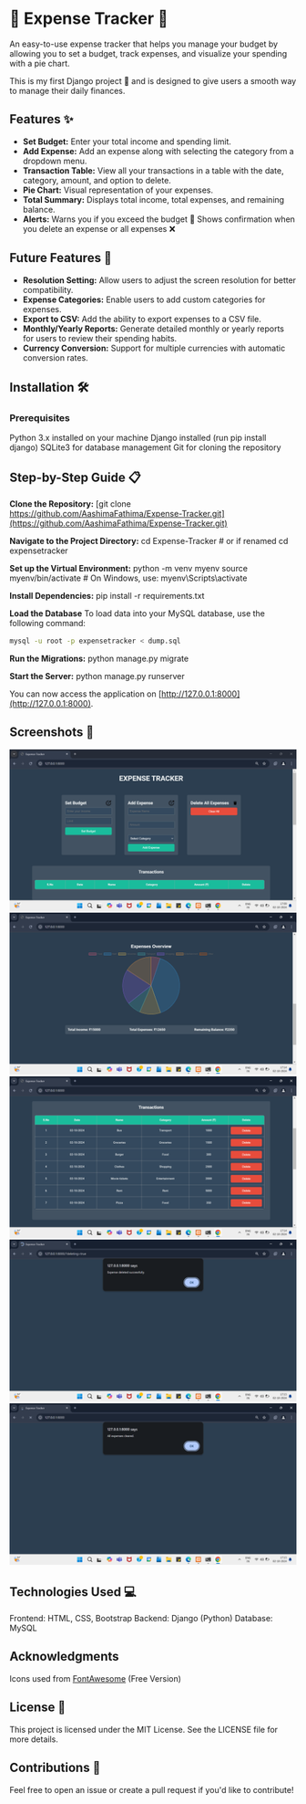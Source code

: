 # 🧮 Expense Tracker 🧮
An easy-to-use expense tracker that helps you manage your budget by allowing you to set a budget, track expenses, and visualize your spending with a pie chart.

This is my first Django project 🎉 and is designed to give users a smooth way to manage their daily finances.

## Features ✨
- **Set Budget:** Enter your total income and spending limit.
- **Add Expense:** Add an expense along with selecting the category from a dropdown menu.
- **Transaction Table:** View all your transactions in a table with the date, category, amount, and option to delete.
- **Pie Chart:** Visual representation of your expenses.
- **Total Summary:** Displays total income, total expenses, and remaining balance.
- **Alerts:**
Warns you if you exceed the budget 🚨
Shows confirmation when you delete an expense or all expenses ❌

## Future Features 🚀
- **Resolution Setting:** Allow users to adjust the screen resolution for better compatibility.
- **Expense Categories:** Enable users to add custom categories for expenses.
- **Export to CSV:** Add the ability to export expenses to a CSV file.
- **Monthly/Yearly Reports:** Generate detailed monthly or yearly reports for users to review their spending habits.
- **Currency Conversion:** Support for multiple currencies with automatic conversion rates.

## Installation 🛠️
### Prerequisites
Python 3.x installed on your machine
Django installed (run pip install django)
SQLite3 for database management
Git for cloning the repository

## Step-by-Step Guide 📋
**Clone the Repository:**
[git clone https://github.com/AashimaFathima/Expense-Tracker.git](https://github.com/AashimaFathima/Expense-Tracker.git)

**Navigate to the Project Directory:**
cd Expense-Tracker # or if renamed cd expensetracker

**Set up the Virtual Environment:**
python -m venv myenv
source myenv/bin/activate    # On Windows, use: myenv\Scripts\activate

**Install Dependencies:**
pip install -r requirements.txt

**Load the Database**
To load data into your MySQL database, use the following command:

```bash
mysql -u root -p expensetracker < dump.sql
```

**Run the Migrations:**
python manage.py migrate

**Start the Server:**
python manage.py runserver

You can now access the application on [http://127.0.0.1:8000](http://127.0.0.1:8000).

## Screenshots 📸
![Landing Page-1](https://github.com/AashimaFathima/Expense-Tracker/blob/main/Screenshot%20(984).png)
![Landing Page-2](https://github.com/AashimaFathima/Expense-Tracker/blob/main/Screenshot%20(987).png)
![Transaction Table](https://github.com/AashimaFathima/Expense-Tracker/blob/main/Screenshot%20(986).png)
![Delete Expense Alert](https://github.com/AashimaFathima/Expense-Tracker/blob/main/Screenshot%20(988).png)
![Delete All Expenses Alert](https://github.com/AashimaFathima/Expense-Tracker/blob/main/Screenshot%20(989).png)


## Technologies Used 💻
Frontend: HTML, CSS, Bootstrap
Backend: Django (Python)
Database: MySQL

## Acknowledgments
Icons used from [FontAwesome](https://fontawesome.com) (Free Version)

## License 📜
This project is licensed under the MIT License. See the LICENSE file for more details.

## Contributions 🤝
Feel free to open an issue or create a pull request if you'd like to contribute!
